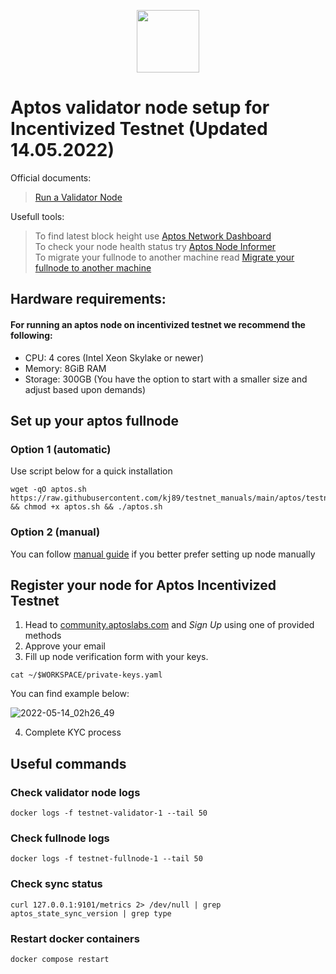 <p align="center">
  <img width="100" height="auto" src="https://user-images.githubusercontent.com/50621007/165930080-4f541b46-1ae3-461c-acc9-de72d7ab93b7.png">
</p>

# Aptos validator node setup for Incentivized Testnet (Updated 14.05.2022)
Official documents:
> [Run a Validator Node](https://aptos.dev/tutorials/validator-node/intro)

Usefull tools:
> To find latest block height use [Aptos Network Dashboard](https://status.devnet.aptos.dev/)\
> To check your node health status try [Aptos Node Informer](http://node-tools.net/aptos/tester/)\
> To migrate your fullnode to another machine read [Migrate your fullnode to another machine](https://github.com/kj89/testnet_manuals/blob/main/aptos/testnet/migrate_fullnode.md)

## Hardware requirements:
#### For running an aptos node on incentivized testnet we recommend the following:
- CPU: 4 cores (Intel Xeon Skylake or newer)
- Memory: 8GiB RAM
- Storage: 300GB (You have the option to start with a smaller size and adjust based upon demands)

## Set up your aptos fullnode
### Option 1 (automatic)
Use script below for a quick installation
```
wget -qO aptos.sh https://raw.githubusercontent.com/kj89/testnet_manuals/main/aptos/testnet/aptos.sh && chmod +x aptos.sh && ./aptos.sh
```

### Option 2 (manual)
You can follow [manual guide](https://github.com/kj89/testnet_manuals/blob/main/aptos/testnet/manual_install.md) if you better prefer setting up node manually

## Register your node for Aptos Incentivized Testnet
1. Head to [community.aptoslabs.com](https://community.aptoslabs.com) and *Sign Up* using one of provided methods
2. Approve your email
3. Fill up node verification form with your keys.
```
cat ~/$WORKSPACE/private-keys.yaml
```

You can find example below:

![2022-05-14_02h26_49](https://user-images.githubusercontent.com/50621007/168401158-72557d7e-fb9b-4b49-a44b-a9161c2624e5.png)

4. Complete KYC process

## Useful commands
### Check validator node logs
```
docker logs -f testnet-validator-1 --tail 50
```

### Check fullnode logs
```
docker logs -f testnet-fullnode-1 --tail 50
```

### Check sync status
```
curl 127.0.0.1:9101/metrics 2> /dev/null | grep aptos_state_sync_version | grep type
```

### Restart docker containers
```
docker compose restart
```
